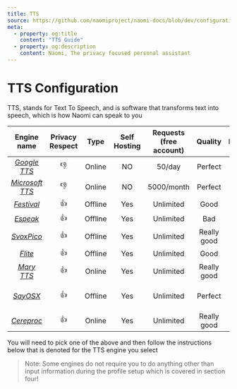 ```yaml
---
title: TTS
source: https://github.com/naomiproject/naomi-docs/blob/dev/configuration/tts.md
meta:
  - property: og:title
    content: "TTS Guide"
  - property: og:description
    content: Naomi, The privacy focused personal assistant
---
```


# TTS Configuration 

TTS, stands for Text To Speech, and is software that transforms text into speech, which is how Naomi can speak to you

| Engine name   | Privacy Respect | Type    | Self Hosting | Requests (free account) | Quality     | Platform        |
|:-------------:|:---------------:|:-------:|:------------:|:-----------------------:|:-----------:|:---------------:|
| [*Google TTS*](/plugins/ttss/GoogleTTS/)    | 👎              | Online  | NO           | 50/day                  | Perfect     | Any             |
| [*Microsoft TTS*](/plugins/ttss/MicrosoftTTS/) | 👎              | Online  | NO           | 5000/month              | Perfect     | Any             |
| [*Festival*](/plugins/ttss/Festival/)      | 👍              | Offline | Yes          | Unlimited               | Good        | Linux 🐧        |
| [*Espeak*](/plugins/ttss/Espeak/)        | 👍              | Offline | Yes          | Unlimited               | Bad         | Linux 🐧        |
| [*SvoxPico*](/plugins/ttss/SvoxPico/)      | 👍              | Offline | Yes          | Unlimited               | Really good | Linux 🐧        |
| [*Flite*](/plugins/ttss/Flite/)         | 👍              | Offline | Yes          | Unlimited               | Good           | Linux 🐧        |
| [*Mary TTS*](/plugins/ttss/MaryTTS/)      | 👍              | Online  | Yes          | Unlimited               | Really good | Linux 🐧        |
| [*SayOSX*](/plugins/ttss/SayOSX/)        | 👍              | Offline | Yes          | Unlimited               | Perfect     | Mac OSX only    |
| [*Cereproc*](/plugins/ttss/Cereproc/)      | 👍              | Online  | Yes          | Unlimited               | Really good | Any             |

You will need to pick one of the above and then follow the instructions below that is denoted for the TTS engine you select

>Note: Some engines do not require you to do anything other than input information during the profile setup which is covered in section four!

<DocPreviousVersions/>
<EditPageLink/>

